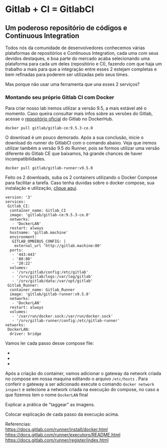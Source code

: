 
# Gitlab + CI = GitlabCI
## Um poderoso repositório de códigos e Continuous Integration

Todos nós da comunidade de desenvolvedores conhecemos várias plataformas de repositórios e Continuous Integration, cada uma com seus devidos destaques, e boa parte do mercado acaba selecionando uma plataforma para cada um deles (repositório e CI), fazendo com que haja um trabalho a mais para que a integração entre esses 2 estejam completas e bem refinadas para poderem ser utilizadas pelo seus times.

Mas porque não usar uma ferramenta que una esses 2 serviços? 

### Montando seu próprio Gitlab CI com Docker

Para criar nosso lab iremos utilizar a versão 9.5, a mais estável até o momento. Caso queira consultar mais infos sobre as versões do Gitlab, acesse o [repositório oficial](https://hub.docker.com/r/gitlab/gitlab-ce/) do Gitlab no DockerHub.

```
docker pull gitlab/gitlab-ce:9.5.3-ce.0
```

O download é um pouco demorado. Após a sua conclusão, inicie o download do runner do GitlabCI com o comando abaixo. Veja que iremos utilizar também a versão 9.5 do Runner, pois se formos utilizar uma versão diferente do Gitlab CE que baixamos, há grande chances de haver incompatibilidades.

```
docker pull gitlab/gitlab-runner:v9.5.0
```

Feito os 2 downloads, suba os 2 containers utilizando o Docker Compose para facilitar a tarefa. Caso tenha duvidas sobre o docker compose, sua instalação e utilização, [clique aqui](https://docs.docker.com/compose/install/).

```
version: '3'
services:
 Gitlab_CI:
  container_name: Gitlab_CI
  image: 'gitlab/gitlab-ce:9.5.3-ce.0'
  networks: 
   - 'DockerLAN'
  restart: always
  hostname: 'gitlab.machine'
  environment:
   GITLAB_OMNIBUS_CONFIG: |
    external_url 'http://gitlab.machine:80'
  ports:
   - '443:443'
   - '80:80'
   - '20:22'
  volumes:
   - '/srv/gitlab/config:/etc/gitlab'
   - '/srv/gitlab/logs:/var/log/gitlab'
   - '/srv/gitlab/data:/var/opt/gitlab'
 Gitlab_Runner:
  container_name: Gitlab_Runner
  image: 'gitlab/gitlab-runner:v9.5.0'
  networks:
   - 'DockerLAN'
  restart: always
  volumes:
   - '/var/run/docker.sock:/var/run/docker.sock'
   - '/srv/gitlab-runner/config:/etc/gitlab-runner'
networks:
 DockerLAN:
  driver: bridge
```

Vamos ler cada passo desse compose file:

*
*
*

Após a criação do container, vamos adicionar o gateway da network criada no compose em nossa maquina editando o arquivo ```/etc/hosts``` . Para conferir o gateway a ser adicionado execute o comando ```docker network inspect``` e selecione a network criada na execução do compose, no caso a que fizemos tem o nome ```DockerLAN```  final

Explicar a prática de "taggear" as imagens.

Colocar explicação de cada passo da execução acima.

Referencias:  
https://docs.gitlab.com/runner/install/docker.html  
https://docs.gitlab.com/runner/executors/README.html  
https://docs.gitlab.com/runner/register/index.html